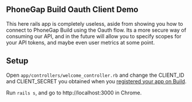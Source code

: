 PhoneGap Build Oauth Client Demo
------------------------------------------

This here rails app is completely useless, aside from showing you how to connect to PhoneGap Build using the Oauth flow. Its a more secure way of consuming our API, and in the future will allow you to specify scopes for your API tokens, and maybe even user metrics at some point.

Setup
-------------------------------------------

Open `app/controllers/welcome_controller.rb` and change the CLIENT_ID and CLIENT_SECRET you obtained when you [registered your app on Build](https://build.phonegap.com/people/edit).

Run `rails s`, and go to http://localhost:3000 in Chrome.
